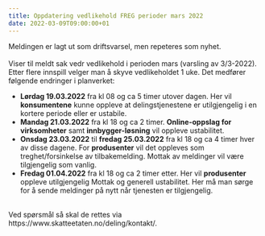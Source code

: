 ```yaml
---
title: Oppdatering vedlikehold FREG perioder mars 2022
date: 2022-03-09T09:00:00+01
---
```

Meldingen er lagt ut som driftsvarsel, men repeteres som nyhet.<br/><br/>
Viser til meldt sak vedr vedlikehold i perioden mars (varsling av 3/3-2022). Etter flere innspill velger man å skyve vedlikeholdet 1 uke. Det medfører følgende endringer i planverket:<br/>
* <b>Lørdag 19.03.2022</b> fra kl 08 og ca 5 timer utover dagen. Her vil <b>konsumentene</b> kunne oppleve at delingstjenestene er utilgjengelig i en kortere periode eller er ustabile.
* <b>Mandag 21.03.2022</b> fra kl 18 og ca 2 timer. <b>Online-oppslag for virksomheter</b> samt <b>innbygger-løsning</b> vil oppleve ustabilitet.
* <b>Onsdag 23.03.2022</b> til <b>fredag 25.03.2022</b> fra kl 18 og ca 4 timer hver av disse dagene. For <b>produsenter</b> vil det oppleves som treghet/forsinkelse av tilbakemelding. Mottak av meldinger vil være tilgjengelig som vanlig.
* <b>Fredag 01.04.2022</b> fra kl 18 og ca 2 timer etter. Her vil <b>produsenter</b> oppleve utilgjengelig Mottak og generell ustabilitet. Her må man sørge for å sende meldinger på nytt når tjenesten er tilgjengelig.

<br/>
Ved spørsmål så skal de rettes via https://www.skatteetaten.no/deling/kontakt/.
